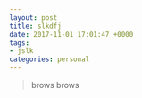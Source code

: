 ```yaml
---
layout: post
title: slkdfj
date: 2017-11-01 17:01:47 +0000
tags:
- jslk
categories: personal
---
```


> [](https://uncw.edu/profiles/sutton_cheryl.html)
brows
> [](https://uncw.edu/profiles/sutton_cheryl.html)
brows
> [](https://uncw.edu/profiles/sutton_cheryl.html)


